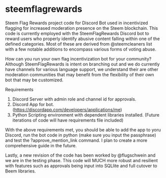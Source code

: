 # steemflagrewards
Steem Flag Rewards project code for Discord Bot used in incentivized flagging for increased moderation presence on the Steem blockchain.
This code is currently employed with the SteemFlagRewards Discord bot to reward users who properly identify abusive content falling within one of the defined categories. Most of these are derived from @steemcleaners list with a few notable additions to encompass various forms of voting abuse.

How can you run your own flag incentivization bot for your community? Although SteemFlagRewards is intent on branching out and we do currently have channels for various language support, we understand their are other moderation communities that may benefit from the flexibility of their own bot that may be customized.

Requirements
1. Discord Server with admin role and channel id for approvals.
2. Discord App for bot. (https://discordapp.com/developers/applications/me)
3. Python Scripting environment with dependent libraries installed. (Future iterations of code will have requirements file included)

With the above requirements met, you should be able to add the app to yoru Discord, run the bot code in python (make sure you input the passphrase) and test the ?approve_mention_link command. I plan to create a more comprehensive guide in the future.

Lastly, a new revision of the code has been worked by @flugschwein and we are in the testing phase. This code will MUCH more robust and resilient with features such as approvals being input into SQLlite and full cutover to Beem libraries.
